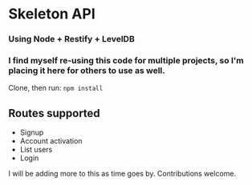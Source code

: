 # Skeleton API

### Using Node + Restify + LevelDB 

### I find myself re-using this code for multiple projects, so I'm placing it here for others to use as well.

Clone, then run:  <code>npm install</code>

## Routes supported

- Signup
- Account activation 
- List users
- Login

I will be adding more to this as time goes by. Contributions welcome.
